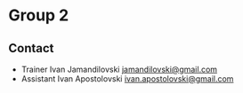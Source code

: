 # Group 2


## Contact
- Trainer Ivan Jamandilovski jamandilovski@gmail.com
- Assistant Ivan Apostolovski ivan.apostolovski@gmail.com
